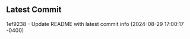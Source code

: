 
## Latest Commit
1ef9238 - Update README with latest commit info (2024-08-29 17:00:17 -0400) <Yunxi-Zhou>
